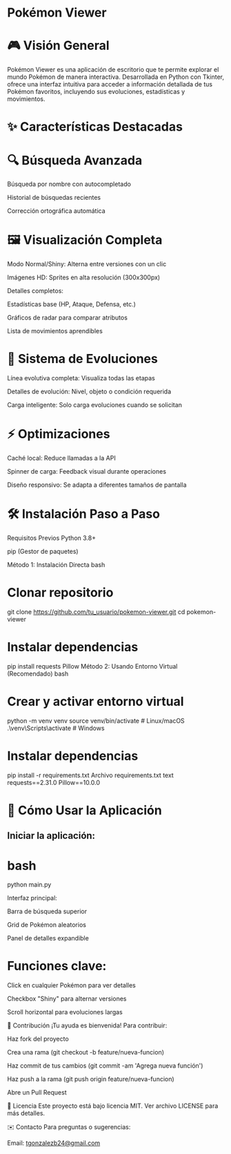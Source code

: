 # Pokémon Viewer


# 🎮 Visión General
Pokémon Viewer es una aplicación de escritorio que te permite explorar el mundo Pokémon de manera interactiva. Desarrollada en Python con Tkinter, ofrece una interfaz intuitiva para acceder a información detallada de tus Pokémon favoritos, incluyendo sus evoluciones, estadísticas y movimientos.

# ✨ Características Destacadas
# 🔍 Búsqueda Avanzada
Búsqueda por nombre con autocompletado

Historial de búsquedas recientes

Corrección ortográfica automática

# 🖼️ Visualización Completa
Modo Normal/Shiny: Alterna entre versiones con un clic

Imágenes HD: Sprites en alta resolución (300x300px)

Detalles completos:

Estadísticas base (HP, Ataque, Defensa, etc.)

Gráficos de radar para comparar atributos

Lista de movimientos aprendibles

# 🌱 Sistema de Evoluciones
Línea evolutiva completa: Visualiza todas las etapas

Detalles de evolución: Nivel, objeto o condición requerida

Carga inteligente: Solo carga evoluciones cuando se solicitan

# ⚡ Optimizaciones
Caché local: Reduce llamadas a la API

Spinner de carga: Feedback visual durante operaciones

Diseño responsivo: Se adapta a diferentes tamaños de pantalla

# 🛠️ Instalación Paso a Paso
Requisitos Previos
Python 3.8+

pip (Gestor de paquetes)

Método 1: Instalación Directa
bash

# Clonar repositorio

git clone https://github.com/tu_usuario/pokemon-viewer.git
cd pokemon-viewer

# Instalar dependencias

pip install requests Pillow
Método 2: Usando Entorno Virtual (Recomendado)
bash

# Crear y activar entorno virtual

python -m venv venv
source venv/bin/activate # Linux/macOS
.\venv\Scripts\activate # Windows

# Instalar dependencias

pip install -r requirements.txt
Archivo requirements.txt
text
requests==2.31.0
Pillow==10.0.0
# 🚀 Cómo Usar la Aplicación
## Iniciar la aplicación:

# bash

python main.py

Interfaz principal:

Barra de búsqueda superior

Grid de Pokémon aleatorios

Panel de detalles expandible

# Funciones clave:

Click en cualquier Pokémon para ver detalles

Checkbox "Shiny" para alternar versiones

Scroll horizontal para evoluciones largas

🤝 Contribución
¡Tu ayuda es bienvenida! Para contribuir:

Haz fork del proyecto

Crea una rama (git checkout -b feature/nueva-funcion)

Haz commit de tus cambios (git commit -am 'Agrega nueva función')

Haz push a la rama (git push origin feature/nueva-funcion)

Abre un Pull Request

📜 Licencia
Este proyecto está bajo licencia MIT. Ver archivo LICENSE para más detalles.

✉️ Contacto
Para preguntas o sugerencias:

Email: tgonzalezb24@gmail.com
